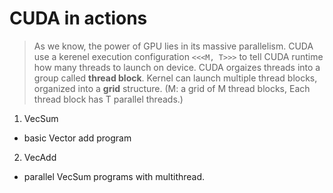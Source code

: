 # CUDA in actions
> As we know, the power of GPU lies in its massive parallelism.
> CUDA use a kerenel execution configuration `<<<M, T>>>` to tell CUDA runtime how many threads to launch on device. CUDA orgaizes threads into a group called **thread block**. Kernel can launch multiple thread blocks, organized into a **grid** structure. (M: a grid of M thread blocks, Each thread block has T parallel threads.)
1. VecSum
- basic Vector add program
2. VecAdd
- parallel VecSum programs with multithread.
